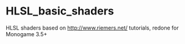 # HLSL_basic_shaders
HLSL shaders based on http://www.riemers.net/ tutorials, redone for Monogame 3.5+
